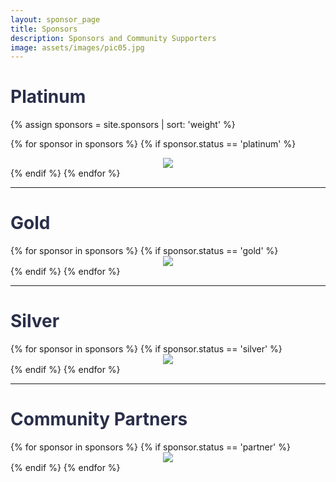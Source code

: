 ```yaml
---
layout: sponsor_page
title: Sponsors
description: Sponsors and Community Supporters
image: assets/images/pic05.jpg
---
```


<h1 style="color: #2a2f4a !important;">Platinum</h1>
<div class="row">
{% assign sponsors = site.sponsors | sort: 'weight' %}

{% for sponsor in sponsors %}
	{% if sponsor.status == 'platinum' %}
		<div class="3u" style="text-align:center;">
			<span class="image fit">
				<img src="{{ sponsor.img | prepend: site.baseurl | prepend: site.url }}" class="img-sponsor">
			</span>
		</div>
	{% endif %}
{% endfor %}
</div>

<hr>

<h1 style="color: #2a2f4a !important;">Gold</h1>
<div class="row">
{% for sponsor in sponsors %}
	{% if sponsor.status == 'gold' %}
		<div class="3u" style="text-align:center;">
			<span class="image fit">
				<img src="{{ sponsor.img | prepend: site.baseurl | prepend: site.url }}" class="img-sponsor">
			</span>
		</div>
	{% endif %}
{% endfor %}
</div>

<hr>

<h1 style="color: #2a2f4a !important;">Silver</h1>
<div class="row">
{% for sponsor in sponsors %}
	{% if sponsor.status == 'silver' %}
		<div class="2u" style="text-align:center;">
			<span class="image fit">
				<img src="{{ sponsor.img | prepend: site.baseurl | prepend: site.url }}" class="img-sponsor" style="max-height: 150px;">
			</span>
		</div>
	{% endif %}
{% endfor %}
</div>

<hr>

<h1 style="color: #2a2f4a !important;">Community Partners</h1>
<div class="row">
{% for sponsor in sponsors %}
	{% if sponsor.status == 'partner' %}
		<div class="2u" style="text-align:center;">
			<span class="image">
				<img src="{{ sponsor.img | prepend: site.baseurl | prepend: site.url }}" class="img-sponsor" style="max-height: 150px;">
			</span>
		</div>
	{% endif %}
{% endfor %}
</div>